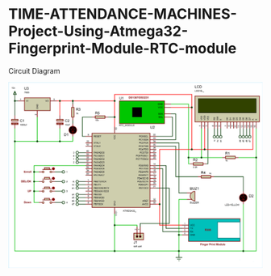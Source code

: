 # TIME-ATTENDANCE-MACHINES-Project-Using-Atmega32-Fingerprint-Module-RTC-module

Circuit Diagram

<img src="Circuit-Diagram-for-Fingerprint-Based-Biometric-Attendance-System.png" alt="T_T">

